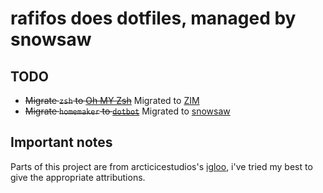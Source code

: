 # rafifos does dotfiles, managed by snowsaw

## TODO

- ~~Migrate `zsh` to [Oh MY Zsh](https://github.com/robbyrussell/oh-my-zsh)~~ Migrated to [ZIM](https://github.com/zimfw/zimfw)
- ~~Migrate `homemaker` to [`dotbot`](https://github.com/anishathalye/dotbot)~~ Migrated to [snowsaw](https://github.com/arcticicestudio/snowsaw/tree/epic/gh-33-the-way-to-go)

## Important notes

Parts of this project are from arcticicestudios's [igloo](https://github.com/arcticicestudio/igloo), i've tried my best to give the appropriate attributions.
